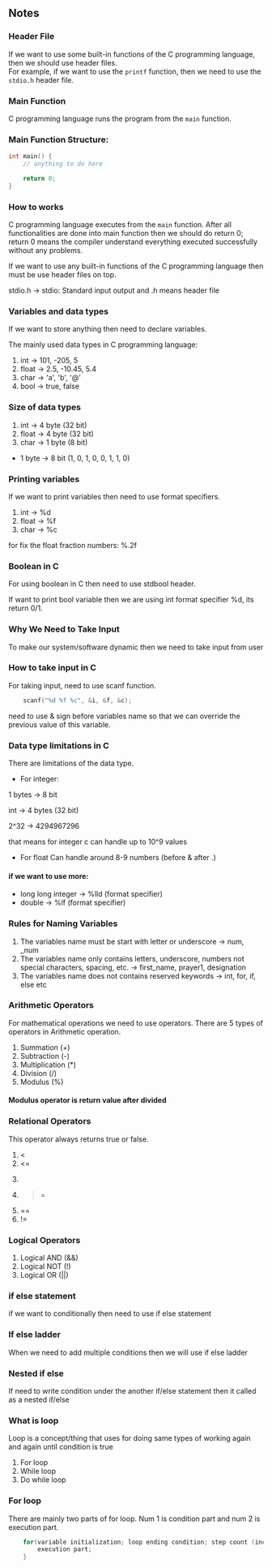 ## Notes

### Header File

If we want to use some built-in functions of the C programming language, then we should use header files.  
For example, if we want to use the `printf` function, then we need to use the `stdio.h` header file.

### Main Function

C programming language runs the program from the `main` function.

### Main Function Structure:

```c
int main() {
    // anything to do here

    return 0;
}
```

### How to works

C programming language executes from the `main` function. After all functionalities are done into main function then we should do return 0; return 0 means the compiler understand everything executed successfully without any problems.

If we want to use any built-in functions of the C programming language then must be use header files on top.

stdio.h -> stdio: Standard input output and .h means header file

### Variables and data types

If we want to store anything then need to declare variables.

The mainly used data types in C programming language:

1. int -> 101, -205, 5
2. float -> 2.5, -10.45, 5.4
3. char -> 'a', 'b', '@'
4. bool -> true, false

### Size of data types

1. int -> 4 byte (32 bit)
2. float -> 4 byte (32 bit)
3. char -> 1 byte (8 bit)

- 1 byte -> 8 bit (1, 0, 1, 0, 0, 1, 1, 0)

### Printing variables

If we want to print variables then need to use format specifiers.

1.  int -> %d
2.  float -> %f
3.  char -> %c

for fix the float fraction numbers: %.2f

### Boolean in C

For using boolean in C then need to use stdbool header.

If want to print bool variable then we are using int format specifier %d, its return 0/1.

### Why We Need to Take Input

To make our system/software dynamic then we need to take input from user

### How to take input in C

For taking input, need to use scanf function.

```c
    scanf("%d %f %c", &i, &f, &c);
```

need to use & sign before variables name so that we can override the previous value of this variable.

### Data type limitations in C

There are limitations of the data type.

- For integer:

1 bytes -> 8 bit

int -> 4 bytes (32 bit)

2^32 -> 4294967296

that means for integer c can handle up to 10^9 values

- For float
  Can handle around 8-9 numbers (before & after .)

#### if we want to use more:

- long long integer -> %lld (format specifier)
- double -> %lf (format specifier)

### Rules for Naming Variables

1. The variables name must be start with letter or underscore -> num, \_num
2. The variables name only contains letters, underscore, numbers not special characters, spacing, etc. -> first_name, prayer1, designation
3. The variables name does not contains reserved keywords -> int, for, if, else etc

### Arithmetic Operators

For mathematical operations we need to use operators. There are 5 types of operators in Arithmetic operation.

1. Summation (+)
2. Subtraction (-)
3. Multiplication (\*)
4. Division (/)
5. Modulus (%)

#### Modulus operator is return value after divided

### Relational Operators

This operator always returns true or false.

1. <
2. <=
3. >
4. > =
5. ==
6. !=

### Logical Operators

1. Logical AND (&&)
2. Logical NOT (!)
3. Logical OR (||)

### if else statement

if we want to conditionally then need to use if else statement

### If else ladder

When we need to add multiple conditions then we will use if else ladder

### Nested if else

If need to write condition under the another if/else statement then it called as a nested if/else

### What is loop

Loop is a concept/thing that uses for doing same types of working again and again until condition is true

1. For loop
2. While loop
3. Do while loop

### For loop

There are mainly two parts of for loop. Num 1 is condition part and num 2 is execution part.

```c
    for(variable initialization; loop ending condition; step count (increment/decrement)) {
        execution part;
    }
```
